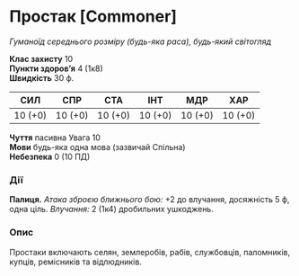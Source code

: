 # Простак [Commoner]
_Гуманоїд середнього розміру (будь-яка раса), будь-який світогляд_

**Клас захисту** 10  
**Пункти здоров’я** 4 (1к8)  
**Швидкість** 30 ф.

|СИЛ|СПР|СТА|ІНТ|МДР|ХАР|
|---|---|---|---|---|---|
|10 (+0)|10 (+0)|10 (+0)|10 (+0)|10 (+0)|10 (+0)|

**Чуття** пасивна Увага 10  
**Мови** будь-яка одна мова (зазвичай Спільна)  
**Небезпека** 0 (10 ПД)

### Дії

**Палиця.** _Атака зброєю ближнього бою:_ +2 до влучання, досяжність 5 ф, одна ціль. _Влучання:_ 2 (1к4) дробильних ушкоджень.

### Опис

Простаки включають селян, землеробів, рабів, службовців, паломників, купців, ремісників та відлюдників.
